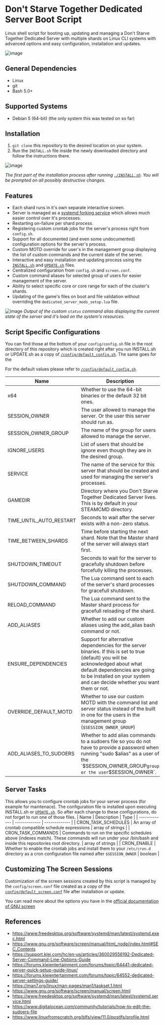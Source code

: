 # Don't Starve Together Dedicated Server Boot Script
Linux shell script for booting up, updating and managing a Don't Starve Together Dedicated Server with multiple shards on Linux CLI systems with advanced options and easy configuration, installation and updates.

![image](https://github.com/user-attachments/assets/366580b1-11da-4879-ad57-0caab8cfb3d4)

## General Dependencies
- Linux
- git
- Bash 5.0+

## Supported Systems
- Debian 5 (64-bit) (the only system this was tested on so far)

## Installation
1. `git clone` this repository to the desired location on your system.
3. Run the `INSTALL.sh` file inside the newly downloaded directory and follow the instructions there.

![image](https://github.com/user-attachments/assets/d64f4b9b-048f-411a-a3f8-6af7bd5dfe26)

*The first part of the installation process after running [`./INSTALL.sh`](https://github.com/Servacek/dst-server-boot/blob/main/INSTALL.sh). You will be prompted on all possibly destructive changes.*

## Features
- Each shard runs in it's own separate interactive screen.
- Server is managed as a [systemd forking service](https://www.freedesktop.org/software/systemd/man/latest/systemd.service.html#Type=) which allows much easier control over it's processes.
- Restarting on-failure per shard process.
- Registering custom crontab jobs for the server's process right from `config.sh`.
- Support for all documented (and even some undocumented) configuration options for the server's process.
- Custom MOTD override for user's in the management group displaying the list of custom commands and the current state of the server.
- Interactive and easy installation and updating process using the [`INSTALL.sh`](https://github.com/Servacek/dst-server-boot/blob/main/INSTALL.sh) and [`UPDATE.sh`](https://github.com/Servacek/dst-server-boot/blob/main/UPDATE.sh) files.
- Centralized configuration from `config.sh` and `screen.conf`.
- Custom command aliases for selected group of users for easier management of the server.
- Ability to select specific core or core range for each of the cluster's shards.
- Updating of the game's files on boot and file validation without overriding the `dedicated_server_mods_setup.lua` file.

![image](https://github.com/user-attachments/assets/06f0a6a1-ec9f-4ad1-aae0-4c50fa20843e)
*Output of the custom `status` command alias displaying the current state of the server and it's load on the system's resources.*

## Script Specific Configurations
You can find those at the bottom of your `config/config.sh` file in the root directory of this repository which is created
right after you run INSTALL.sh or UPDATE.sh as a copy of [`/config/default_config.sh`](https://github.com/Servacek/dst-server-boot/blob/main/config/default_config.sh). The same goes for the

For the default values please refer to [`/config/default_config.sh`](https://github.com/Servacek/dst-server-boot/blob/main/config/default_config.sh).

| Name  | Description | Type |
| ------------- | ------------- | ------------- |
| x64  | Whether to use the 64-bit binaries or the default 32 bit ones.  | boolean |
| SESSION_OWNER | The user allowed to manage the server. Or the user this server should run as. | string |
| SESSION_OWNER_GROUP | The name of the group for users allowed to manage the server. | string |
| IGNORE_USERS | List of users that should be ignore even though they are in the desired group. | array of strings |
| SERVICE | The name of the service for this server that should be created and used for managing the server's processes. | string |
| GAMEDIR | Directory where you Don't Starve Together Dedicated Server lives. This is by default in your STEAMCMD directory. | string |
| TIME_UNTIL_AUTO_RESTART | Seconds to wait after the server exists with a non-zero status. | integer |
| TIME_BETWEEN_SHARDS | Time before starting the next shard. Note that the Master shard of the server will always start first. | integer |
| SHUTDOWN_TIMEOUT | Seconds to wait for the server to gracefully shutdown before forcefully killing the processes. | integer |
| SHUTDOWN_COMMAND | The Lua command sent to each of the server's shard processes for gracefull shutdown. | string |
| RELOAD_COMMAND | The Lua command sent to the Master shard process for gracefull reloading of the shard. | string |
| ADD_ALIASES | Whether to add our custom aliases using the add_alias bash command or not. | boolean |
| ENSURE_DEPENDENCIES | Support for alternative dependencies for the server binaries. If this is set to true (default) you will be acknowledged about what default dependencies are going to be installed on your system and can decide whether you want them or not. | boolean |
| OVERRIDE_DEFAULT_MOTD | Whether to use our custom MOTD with the command list and server status instead of the built in one for the users in the management group (`$SESSION_OWNER_GROUP`) | boolean |
ADD_ALIASES_TO_SUDOERS | Whether to add alias commands to a sudoers file so you do not have to provide a password when running "sudo $alias" as a user of the `$SESSION_OWNER_GROUP` group or the user `$SESSION_OWNER`. | boolean |

## Server Tasks
This allows you to configure crontab jobs for your server process (for example for maintenace).
The configuration file is installed upon executing INSTALL.sh or [`UPDATE.sh`](https://github.com/Servacek/dst-server-boot/blob/main/UPDATE.sh). So after each change to these configurations, do not forget to run one of those files.
| Name  | Description | Type |
| ------------- | ------------- | ------------- |
| CRON_TASK_SCHEDULES | An array of crontab compatible schedule expressions | array of strings |
| CRON_TASK_COMMANDS | Commands to run on the specific schedules above (indexes match). These commands will run under your /bin/bash and inside this repositories root directory. | array of strings |
| CRON_ENABLE | Whether to enable the crontab jobs and install them to your `/etc/cron.d` directory as a cron configuration file named after `$SESSION_OWNER` | boolean |

## Customizing The Screen Sessions
Customization of the screen sessions created by this script is managed by the `config/screen.conf` file created as a copy of the [`config/default_screen.conf`](https://github.com/Servacek/dst-server-boot/blob/main/config/default_screen.conf) file after installation or update.

You can read more about the options you have in the [official documentation of GNU screen](https://www.gnu.org/software/screen/manual/screen.html#Startup-Files)

## References
- https://www.freedesktop.org/software/systemd/man/latest/systemd.exec.html
- https://www.gnu.org/software/screen/manual/html_node/index.html#SEC_Contents
- https://support.klei.com/hc/en-us/articles/360029556192-Dedicated-Server-Command-Line-Options-Guide
- https://forums.kleientertainment.com/forums/topic/64441-dedicated-server-quick-setup-guide-linux/
- https://forums.kleientertainment.com/forums/topic/64552-dedicated-server-settings-guide/
- https://man7.org/linux/man-pages/man1/taskset.1.html
- https://www.gnu.org/software/screen/manual/screen.html
- https://www.freedesktop.org/software/systemd/man/latest/systemd.service.html
- https://www.digitalocean.com/community/tutorials/how-to-edit-the-sudoers-file
- https://www.linuxfromscratch.org/blfs/view/11.0/postlfs/profile.html
